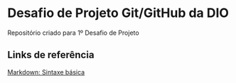 # Desafio de Projeto Git/GitHub da DIO
Repositório criado para 1º Desafio de Projeto

## Links de referência
[Markdown: Sintaxe básica](https://www.markdownguide.org/basic-syntax/)
